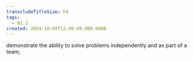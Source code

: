 ```yaml
---
transcludeTitleSize: h4
tags:
  - B1.2
created: 2024-10-05T12:49:49.000-0400
---
```

demonstrate the ability to solve problems independently and as part of a team; 
